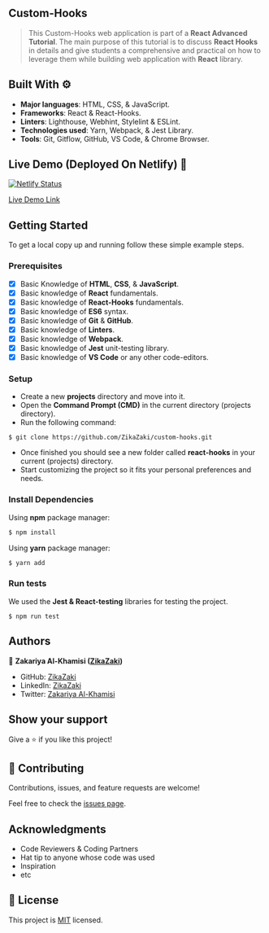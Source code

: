 ## Custom-Hooks
> This Custom-Hooks web application is part of a **React Advanced Tutorial**. The main purpose of this tutorial is to discuss **React Hooks** in details and give students a comprehensive and practical on how to leverage them while building web application with **React** library. 

## Built With ⚙️

- **Major languages**: HTML, CSS, & JavaScript.
- **Frameworks**: React & React-Hooks.
- **Linters**: Lighthouse, Webhint, Stylelint & ESLint.
- **Technologies used**: Yarn, Webpack, & Jest Library.
- **Tools**: Git, Gitflow, GitHub, VS Code, & Chrome Browser.

## Live Demo (Deployed On Netlify) 🚀

[![Netlify Status](https://api.netlify.com/)](https://api.netlify.com/)

[Live Demo Link](https://api.netlify.com/)

## Getting Started

To get a local copy up and running follow these simple example steps.

### Prerequisites

- [x] Basic Knowledge of **HTML**, **CSS**, & **JavaScript**.
- [x] Basic knowledge of **React** fundamentals.
- [x] Basic knowledge of **React-Hooks** fundamentals.
- [x] Basic knowledge of **ES6** syntax.
- [x] Basic knowledge of **Git** & **GitHub**.
- [x] Basic knowledge of **Linters**.
- [x] Basic knowledge of **Webpack**.
- [x] Basic knowledge of **Jest** unit-testing library.
- [x] Basic knowledge of **VS Code** or any other code-editors.

### Setup

- Create a new **projects** directory and move into it.
- Open the **Command Prompt (CMD)** in the current directory (projects directory).
- Run the following command:

```
$ git clone https://github.com/ZikaZaki/custom-hooks.git
```

- Once finished you should see a new folder called **react-hooks** in your current (projects) directory.
- Start customizing the project so it fits your personal preferences and needs.

### Install Dependencies

Using **npm** package manager:

```bash
$ npm install
```

Using **yarn** package manager:

```bash
$ yarn add
```

### Run tests

We used the **Jest & React-testing** libraries for testing the project.

```
$ npm run test
```

## Authors

👤 **Zakariya Al-Khamisi ([ZikaZaki](https://github.com/ZikaZaki))**

- GitHub: [ZikaZaki](https://github.com/ZikaZaki)
- LinkedIn: [ZikaZaki](https://www.linkedin.com/in/zikazaki/)
- Twitter: [Zakariya Al-Khamisi](https://twitter.com/ZakariyaKhamisi)

## Show your support

Give a ⭐️ if you like this project!

## 🤝 Contributing

Contributions, issues, and feature requests are welcome!

Feel free to check the [issues page](../../issues/).

## Acknowledgments

- Code Reviewers & Coding Partners
- Hat tip to anyone whose code was used
- Inspiration
- etc

## 📝 License

This project is [MIT](./LICENSE) licensed.
